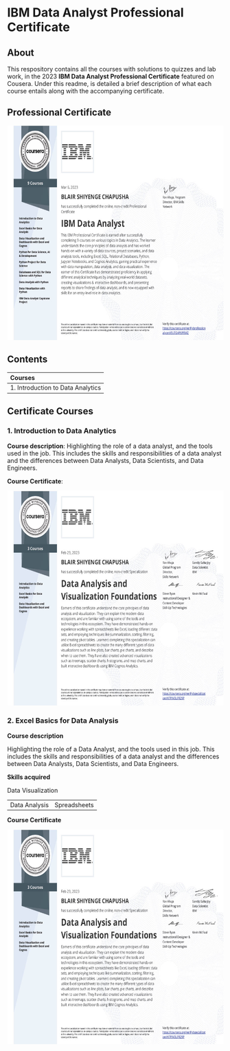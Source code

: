 # IBM Data Analyst Professional Certificate
## About

This respository contains all the courses with solutions to quizzes and lab work, in the 2023 **IBM Data Analyst Professional Certificate** featured on Cousera. Under this readme, is detailed a brief description of what each course entails along with the accompanying certificate.

## Professional Certificate

<p align="center">
<img src="images/cousera-certificate-ibmdapc-2023.jpg" alt="Image of Professional Certificate" width="667" height="500">
</p>

## Contents

| Courses |
| :---        |
| 1. Introduction to Data Analytics      | 


## Certificate Courses

### 1. Introduction to Data Analytics

**Course description**: Highlighting the role of a data analyst, and the tools used in the job. This includes the skills and responsibilities of a data analyst and the differences between Data Analysts, Data Scientists, and Data Engineers.

**Course Certificate**:

<p align="center">
<img src="images/course1.jpg" alt="Image of Certificate" width="667" height="500">
</p>

### 2. Excel Basics for Data Analysis

**Course description** 

Highlighting the role of a Data Analyst, and the tools used in this job. This includes the skills and responsibilities of a data analyst and the differences between Data Analysts, Data Scientists, and Data Engineers.

**Skills acquired**

<table>
    <tr>
        <td>Data Analysis</td>Data Visualization<td>Spreadsheets</td>
    </tr>
</table>

**Course Certificate**

<p align="center">
<img src="images/course2.jpg" alt="Image of Certificate" width="667" height="500">
</p>
